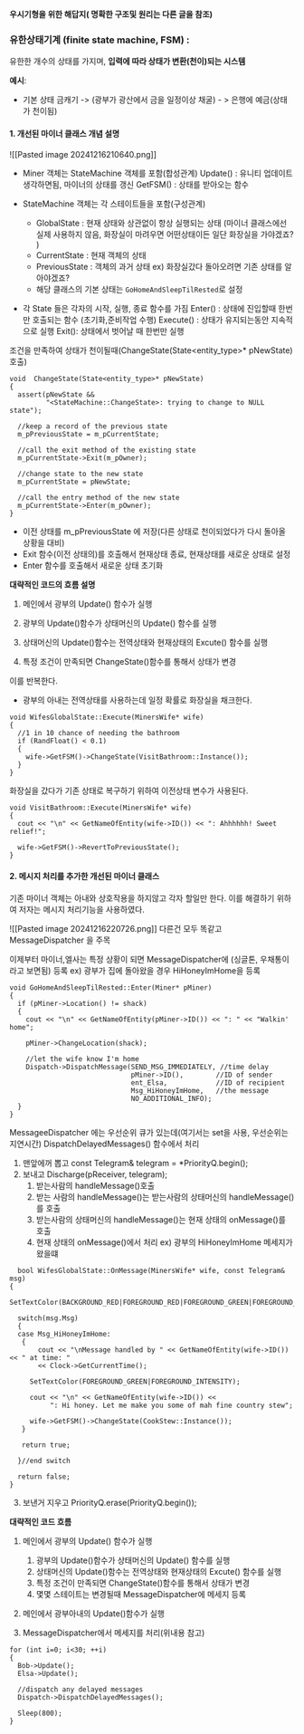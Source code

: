 
**우시기형을 위한 해답지( 명확한 구조및 원리는 다른 글을 참조)**

### **유한상태기계 (finite state machine, FSM)** : 
유한한 개수의 상태를 가지며, **입력에 따라 상태가 변환(천이)되는 시스템**

**예시**:
- 기본 상태 금캐기  -> (광부가 광산에서 금을 일정이상 채굴) - > 은행에 예금(상태가 천이됨)

#### 1. 개선된 마이너  클래스 개념 설명
![[Pasted image 20241216210640.png]]

- Miner 객체는 StateMachine 객체를 포함(합성관계)
Update() : 유니티 업데이트 생각하면됨, 마이너의 상태를 갱신
GetFSM() : 상태를 받아오는 함수

- StateMachine 객체는 각 스테이트들을 포함(구성관계)
   - GlobalState : 현재 상태와 상관없이 항상  실행되는 상태 (마이너 클래스에선 실제 사용하지 않음, 화장실이 마려우면 어떤상태이든 일단 화장실을 가야겠죠? )
   - CurrentState : 현재 객체의 상태
   - PreviousState : 객체의 과거 상태  ex) 화장실갔다 돌아오려면 기존 상태를 알아야겠죠?
  - 해당 클래스의 기본 상태는 `GoHomeAndSleepTilRested`로 설정

- 각 State 들은 각자의 시작, 실행, 종료 함수를 가짐
Enter() : 상태에 진입할때 한번만 호출되는 함수 (초기화,준비작업 수행)
Execute() : 상태가 유지되는동안 지속적으로 실행
Exit(): 상태에서 벗어날 때 한번만 실행


조건을 만족하여 상태가 천이될때(ChangeState(State<entity_type>* pNewState) 호출)

```
void  ChangeState(State<entity_type>* pNewState)
{
  assert(pNewState && 
         "<StateMachine::ChangeState>: trying to change to NULL state");

  //keep a record of the previous state
  m_pPreviousState = m_pCurrentState;

  //call the exit method of the existing state
  m_pCurrentState->Exit(m_pOwner);

  //change state to the new state
  m_pCurrentState = pNewState;

  //call the entry method of the new state
  m_pCurrentState->Enter(m_pOwner);
}
```
- 이전 상태를   m_pPreviousState 에 저장(다른 상태로 천이되었다가 다시 돌아올 상황을 대비)
- Exit 함수(이전 상태의)를 호출해서 현재상태 종료, 현재상태를 새로운 상태로 설정
- Enter 함수를 호출해서 새로운 상태 초기화

**대략적인 코드의 흐름 설명**

1. 메인에서 광부의 Update() 함수가 실행 
2. 광부의 Update()함수가 상태머신의 Update() 함수를 실행
3. 상태머신의 Update()함수는 전역상태와 현재상태의 Excute() 함수를 실행

4. 특정 조건이 만족되면 ChangeState()함수를 통해서 상태가 변경

이를 반복한다.


- 광부의 아내는 전역상태를 사용하는데 일정 확률로 화장실을 채크한다.
```
void WifesGlobalState::Execute(MinersWife* wife)
{
  //1 in 10 chance of needing the bathroom
  if (RandFloat() < 0.1)
  {
    wife->GetFSM()->ChangeState(VisitBathroom::Instance());
  }
}
```
화장실을 갔다가 기존 상태로 복구하기 위하여 이전상태 변수가 사용된다.
```
void VisitBathroom::Execute(MinersWife* wife)
{
  cout << "\n" << GetNameOfEntity(wife->ID()) << ": Ahhhhhh! Sweet relief!";

  wife->GetFSM()->RevertToPreviousState();
}
```


#### 2. 메시지 처리를 추가한 개선된 마이너  클래스


 기존 마이너 객체는 아내와 상호작용을 하지않고 각자 할일만 한다. 
 이를 해결하기 위하여 저자는 메시지 처리기능을 사용하였다.

 ![[Pasted image 20241216220726.png]]
 다른건 모두 똑같고 MessageDispatcher 을 주목


이제부터 마이너,엘사는 특정 상황이 되면  MessageDispatcher에 (싱글톤, 우채통이라고 보면됨)
등록 
ex) 광부가 집에 돌아왔을 경우 HiHoneyImHome을 등록
```
void GoHomeAndSleepTilRested::Enter(Miner* pMiner)
{
  if (pMiner->Location() != shack)
  {
    cout << "\n" << GetNameOfEntity(pMiner->ID()) << ": " << "Walkin' home";

    pMiner->ChangeLocation(shack); 

    //let the wife know I'm home
    Dispatch->DispatchMessage(SEND_MSG_IMMEDIATELY, //time delay
                              pMiner->ID(),        //ID of sender
                              ent_Elsa,            //ID of recipient
                              Msg_HiHoneyImHome,   //the message
                              NO_ADDITIONAL_INFO);    
  }
}
```
MessageeDispatcher 에는 우선순위 큐가 있는데(여기서는 set을 사용, 우선순위는 지연시간)
DispatchDelayedMessages() 함수에서 처리 

1. 맨앞에꺼 뽑고   const Telegram& telegram = *PriorityQ.begin();
2. 보내고    Discharge(pReceiver, telegram);
    1. 받는사람의 handleMessage()호출
    2. 받는 사람의 handleMessage()는 받는사람의 상태머신의 handleMessage()를 호출
    3. 받는사람의 상태머신의 handleMessage()는 현재 상태의 onMessage()를 호출
    4. 현재 상태의 onMessage()에서 처리 ex) 광부의 HiHoneyImHome 메세지가 왔을떄
```
  bool WifesGlobalState::OnMessage(MinersWife* wife, const Telegram& msg)
{
  SetTextColor(BACKGROUND_RED|FOREGROUND_RED|FOREGROUND_GREEN|FOREGROUND_BLUE);

  switch(msg.Msg)
  {
  case Msg_HiHoneyImHome:
   {
       cout << "\nMessage handled by " << GetNameOfEntity(wife->ID()) << " at time: " 
       << Clock->GetCurrentTime();

     SetTextColor(FOREGROUND_GREEN|FOREGROUND_INTENSITY);

     cout << "\n" << GetNameOfEntity(wife->ID()) << 
          ": Hi honey. Let me make you some of mah fine country stew";

     wife->GetFSM()->ChangeState(CookStew::Instance());
   }

   return true;

  }//end switch

  return false;
}
```
3. 보낸거 지우고  PriorityQ.erase(PriorityQ.begin());


**대략적인 코드 흐름**

1. 메인에서 광부의 Update() 함수가 실행 
    1. 광부의 Update()함수가 상태머신의 Update() 함수를 실행  
    2. 상태머신의 Update()함수는 전역상태와 현재상태의 Excute() 함수를 실행 
    3. 특정 조건이 만족되면 ChangeState()함수를 통해서 상태가 변경
    4. 몇몇 스테이트는 변경될때 MessageDispatcher에 메세지 등록 

2. 메인에서 광부아내의 Update()함수가 실행

3. MessageDispatcher에서 메세지를 처리(위내용 참고)

```
for (int i=0; i<30; ++i)
{ 
  Bob->Update();
  Elsa->Update();

  //dispatch any delayed messages
  Dispatch->DispatchDelayedMessages();

  Sleep(800);
}
```